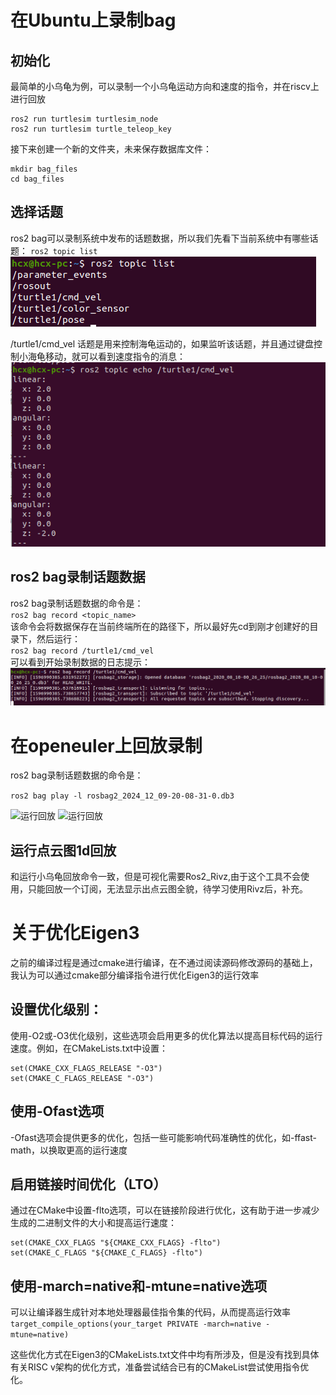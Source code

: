 # 在Ubuntu上录制bag

## 初始化
最简单的小乌龟为例，可以录制一个小乌龟运动方向和速度的指令，并在riscv上进行回放
```
ros2 run turtlesim turtlesim_node
ros2 run turtlesim turtle_teleop_key
```

 接下来创建一个新的文件夹，未来保存数据库文件：
```
mkdir bag_files
cd bag_files
```

## 选择话题
ros2 bag可以录制系统中发布的话题数据，所以我们先看下当前系统中有哪些话题：
`ros2 topic list`  
![话题显示](image.png)

/turtle1/cmd_vel 话题是用来控制海龟运动的，如果监听该话题，并且通过键盘控制小海龟移动，就可以看到速度指令的消息：
![监视情况](image-1.png)

## ros2 bag录制话题数据

ros2 bag录制话题数据的命令是：  
`ros2 bag record <topic_name>`  
该命令会将数据保存在当前终端所在的路径下，所以最好先cd到刚才创建好的目录下，然后运行：  
`ros2 bag record /turtle1/cmd_vel`  
可以看到开始录制数据的日志提示：  
![alt text](image-2.png)

# 在openeuler上回放录制  

ros2 bag录制话题数据的命令是：

`ros2 bag play -l rosbag2_2024_12_09-20-08-31-0.db3`

![运行回放](<截图 2024-12-20 16-39-10-1.png>)
![运行回放](<截图 2024-12-20 16-42-50-1.png>)

## 运行点云图1d回放

和运行小乌龟回放命令一致，但是可视化需要Ros2_Rivz,由于这个工具不会使用，只能回放一个订阅，无法显示出点云图全貌，待学习使用Rivz后，补充。


# 关于优化Eigen3

之前的编译过程是通过cmake进行编译，在不通过阅读源码修改源码的基础上，我认为可以通过cmake部分编译指令进行优化Eigen3的运行效率

## 设置优化级别：
使用-O2或-O3优化级别，这些选项会启用更多的优化算法以提高目标代码的运行速度。例如，在CMakeLists.txt中设置：
```
set(CMAKE_CXX_FLAGS_RELEASE "-O3")
set(CMAKE_C_FLAGS_RELEASE "-O3")
```
## 使用-Ofast选项
-Ofast选项会提供更多的优化，包括一些可能影响代码准确性的优化，如-ffast-math，以换取更高的运行速度

## 启用链接时间优化（LTO）
通过在CMake中设置-flto选项，可以在链接阶段进行优化，这有助于进一步减少生成的二进制文件的大小和提高运行速度：
```
set(CMAKE_CXX_FLAGS "${CMAKE_CXX_FLAGS} -flto")
set(CMAKE_C_FLAGS "${CMAKE_C_FLAGS} -flto")
```
## 使用-march=native和-mtune=native选项
可以让编译器生成针对本地处理器最佳指令集的代码，从而提高运行效率
`target_compile_options(your_target PRIVATE -march=native -mtune=native)`

这些优化方式在Eigen3的CMakeLists.txt文件中均有所涉及，但是没有找到具体有关RISC v架构的优化方式，准备尝试结合已有的CMakeList尝试使用指令优化。